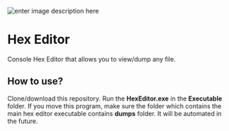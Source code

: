 ![enter image description here](https://i.imgur.com/Cmp9zpo.png)
# Hex Editor
Console Hex Editor that allows you to view/dump any file.
## How to use?
Clone/download this repository. Run the **HexEditor.exe** in the **Executable** folder. If you move this program, make sure the folder which contains the main hex editor executable contains **dumps** folder. It will be automated in the future.